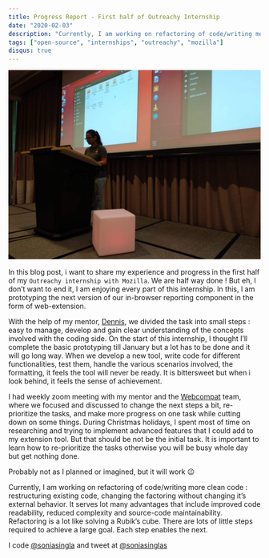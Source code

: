 ```yaml
---
title: Progress Report - First half of Outreachy Internship
date: "2020-02-03"
description: "Currently, I am working on refactoring of code/writing more clean code : restructuring existing code, changing the factoring without changing it’s external behavior."
tags: ["open-source", "internships", "outreachy", "mozilla"]
disqus: true
---
```


![](progress.jpg)

In this blog post, i want to share my experience and progress in the first half of my `Outreachy internship with Mozilla`. We are half way done ! But eh, I don’t want to end it, I am enjoying every part of this internship. In this, I am prototyping the next version of our in-browser reporting component in the form of web-extension.

With the help of my mentor, [Dennis](https://schub.wtf/), we divided the task into small steps : easy to manage, develop and gain clear understanding of the concepts involved with the coding side. On the start of this internship, I thought I’ll complete the basic prototyping till January but a lot has to be done and it will go long way. When we develop a new tool, write code for different functionalities, test them, handle the various scenarios involved, the formatting, it feels the tool will never be ready. It is bittersweet but when i look behind, it feels the sense of achievement.

I had weekly zoom meeting with my mentor and the [Webcompat](https://github.com/webcompat) team, where we focused and discussed to change the next steps a bit, re-prioritize the tasks, and make more progress on one task while cutting down on some things. During Christmas holidays, I spent most of time on researching and trying to implement advanced features that I could add to my extension tool. But that should be not be the initial task. It is important to learn how to re-prioritize the tasks otherwise you will be busy whole day but get nothing done.

Probably not as I planned or imagined, but it will work 😉

Currently, I am working on refactoring of code/writing more clean code : restructuring existing code, changing the factoring without changing it’s external behavior. It serves lot many advantages that include improved code readability, reduced complexity and source-code maintainability. Refactoring is a lot like solving a Rubik’s cube. There are lots of little steps required to achieve a large goal. Each step enables the next.

I code [@soniasingla](https://github.com/soniasingla/) and tweet at [@soniasinglas](https://twitter.com/soniasinglas)